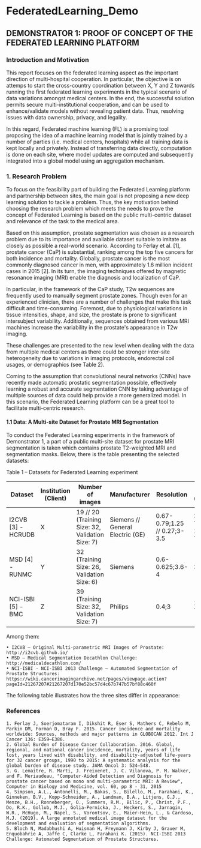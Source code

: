 # FederatedLearning_Demo

## DEMONSTRATOR 1: PROOF OF CONCEPT OF THE FEDERATED LEARNING PLATFORM

### Introduction and Motivation 

This report focuses on the federated learning aspect as the important direction of multi-hospital cooperation. In particular, the objective is on attemps to start the cross-country  coordination between X, Y and Z towards running the first federated learning experiments in the typical scenario of data variations amongst medical centers. In the end, the successful solution permits secure multi-institutional cooperation, and can be used to enhance/validate models without revealing patient data. Thus, resolving issues with data ownership, privacy, and legality.

In this regard, Federated machine learning (FL) is a promising tool proposing the idea of a machine learning model that is jointly trained by a number of parties (i.e. medical centers, hospitals) while all training data is kept locally and privately. Instead of transferring data directly, computation is done on each site, where model updates are computed and subsequently integrated into a global model using an aggregation mechanism.

### 1. Research Problem

To focus on the feasibility part of building the Federated Learning platform and partnership between sites, the main goal is not proposing a new deep learning solution to tackle a problem. Thus, the key motivation behind choosing the research problem which meets the needs to prove the concept of Federated Learning is based on the public multi-centric dataset and relevance of the task to the medical area. 

Based on this assumption, prostate segmentation was chosen as a research problem due to its importance and available dataset suitable to imitate as closely as possible a real-world scenario. According to Ferlay et al. [1], prostate cancer (CaP) is substantial, ranking among the top five cancers for both incidence and mortality. Globally, prostate cancer is the most commonly diagnosed cancer in men, with approximately 1.6 million incident cases in 2015 [2]. In its turn, the imaging techniques offered by magnetic resonance imaging (MRI) enable the diagnosis and localization of CaP.

In particular, in the framework of the CaP study, T2w sequences are frequently used to manually segment prostate zones. Though even for an experienced clinician, there are a number of challenges that make this task difficult and time-consuming. Foremost, due to physiological variations in tissue intensities, shape, and size, the prostate is prone to significant intersubject variability. Additionally, sequences obtained from various MRI machines increase the variability in the prostate's appearance in T2w imaging.

These challenges are presented to the new level when dealing with the data from multiple medical centers as there could be stronger inter-site heterogeneity due to variations in imaging protocols, endorectal coil usages, or demographics (see Table 2). 

Coming to the assumption that convolutional neural networks (CNNs) have recently made automatic prostatic segmentation possible, effectively learning a robust and accurate segmentation CNN by taking advantage of multiple sources of data could help provide a more generalized model. In this scenario, the Federated Learning platform can be a great tool to facilitate multi-centric research.


#### 1.1 Data: A Multi-site Dataset for Prostate MRI Segmentation

To conduct the Federated Learning experiments in the framework of Demonstrator 1, a part of a public multi-site dataset for prostate MRI segmentation is taken which contains prostate T2-weighted MRI and segmentation masks. Below, there is the table presenting the selected datasets:

Table 1 – Datasets for Federated Learning experiment

|  Dataset |Institution (Client)   |  Number of images | Manufacturer  | Resolution  | Field strength   |
| ------------ | ------------ | ------------ | ------------ | ------------ | ------------ |
|  I2CVB [3] - HCRUDB  | X  | 19 // 20 (Training Size: 32, Validation Size: 7)  | Siemens // General Electric (GE)  |0.67-0.79;1.25 // 0.27;3-3.5   |  3.0 Tesla // 1.5 Tesla |
| MSD [4] - RUNMC  | Y  |  32  (Training Size: 26, Validation Size: 6)  | Siemens |  0.6-0.625;3.6-4 | 3 Tesla  |
| NCI-ISBI [5] - BMC  | Z  | 39 (Training Size: 32, Validation Size: 7)  | Philips | 0.4;3  | 1.5 Tesla  |


Among them: 

    • I2CVB – Original Multi-parametric MRI Images of Prostate: http://i2cvb.github.io/ 
    • MSD – Medical Segmentation Decathlon Challenge: http://medicaldecathlon.com/  
    • NCI-ISBI - NCI-ISBI 2013 Challenge – Automated Segmentation of Prostate Structures: https://wiki.cancerimagingarchive.net/pages/viewpage.action?pageId=21267207#21267207d170e52bc57d4c67b747b57bf88c460f 

The following table illustrates how the three sites differ in appearance:

### References

    1. Ferlay J, Soerjomataram I, Dikshit R, Eser S, Mathers C, Rebelo M, Parkin DM, Forman D, Bray F. 2015. Cancer incidence and mortality worldwide: Sources, methods and major patterns in GLOBOCAN 2012. Int J Cancer 136: E359–E386.
    2. Global Burden of Disease Cancer Collaboration. 2016. Global, regional, and national cancer incidence, mortality, years of life lost, years lived with disability, and disability-adjusted life-years for 32 cancer groups, 1990 to 2015: A systematic analysis for the global burden of disease study. JAMA Oncol 3: 524–548.
    3. G. Lemaitre, R. Marti, J. Freixenet, J. C. Vilanova, P. M. Walker, and F. Meriaudeau, "Computer-Aided Detection and Diagnosis for prostate cancer based on mono and multi-parametric MRI: A Review", Computer in Biology and Medicine, vol. 60, pp 8 - 31, 2015
    4. Simpson, A.L., Antonelli, M., Bakas, S., Bilello, M., Farahani, K., Ginneken, B.V., Kopp-Schneider, A., Landman, B.A., Litjens, G.J., Menze, B.H., Ronneberger, O., Summers, R.M., Bilic, P., Christ, P.F., Do, R.K., Gollub, M.J., Golia-Pernicka, J., Heckers, S., Jarnagin, W.R., McHugo, M., Napel, S., Vorontsov, E., Maier-Hein, L., & Cardoso, M.J. (2019). A large annotated medical image dataset for the development and evaluation of segmentation algorithms.
    5. Bloch N, Madabhushi A, Huisman H, Freymann J, Kirby J, Grauer M, Enquobahrie A, Jaffe C, Clarke L, Farahani K. (2015). NCI-ISBI 2013 Challenge: Automated Segmentation of Prostate Structures. 

